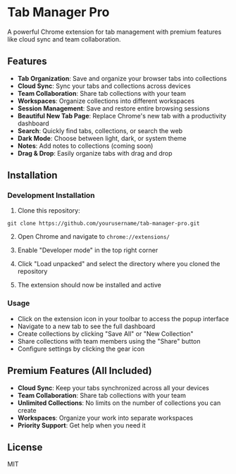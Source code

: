 # Tab Manager Pro

A powerful Chrome extension for tab management with premium features like cloud sync and team collaboration.

## Features

- **Tab Organization**: Save and organize your browser tabs into collections
- **Cloud Sync**: Sync your tabs and collections across devices
- **Team Collaboration**: Share tab collections with your team
- **Workspaces**: Organize collections into different workspaces
- **Session Management**: Save and restore entire browsing sessions
- **Beautiful New Tab Page**: Replace Chrome's new tab with a productivity dashboard
- **Search**: Quickly find tabs, collections, or search the web
- **Dark Mode**: Choose between light, dark, or system theme
- **Notes**: Add notes to collections (coming soon)
- **Drag & Drop**: Easily organize tabs with drag and drop

## Installation

### Development Installation

1. Clone this repository:
```
git clone https://github.com/yourusername/tab-manager-pro.git
```

2. Open Chrome and navigate to `chrome://extensions/`

3. Enable "Developer mode" in the top right corner

4. Click "Load unpacked" and select the directory where you cloned the repository

5. The extension should now be installed and active

### Usage

- Click on the extension icon in your toolbar to access the popup interface
- Navigate to a new tab to see the full dashboard
- Create collections by clicking "Save All" or "New Collection"
- Share collections with team members using the "Share" button
- Configure settings by clicking the gear icon

## Premium Features (All Included)

- **Cloud Sync**: Keep your tabs synchronized across all your devices
- **Team Collaboration**: Share tab collections with your team
- **Unlimited Collections**: No limits on the number of collections you can create
- **Workspaces**: Organize your work into separate workspaces
- **Priority Support**: Get help when you need it

## License

MIT 